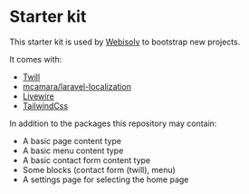 # Starter kit

This starter kit is used by [Webisolv](https://webisolv.com) to bootstrap new projects.

It comes with:

- [Twill](https://twill.io)
- [mcamara/laravel-localization](https://github.com/mcamara/laravel-localization)
- [Livewire](https://laravel-livewire.com)
- [TailwindCss](https://tailwindcss.com)

In addition to the packages this repository may contain:

- A basic page content type
- A basic menu content type
- A basic contact form content type
- Some blocks (contact form (twill), menu)
- A settings page for selecting the home page
